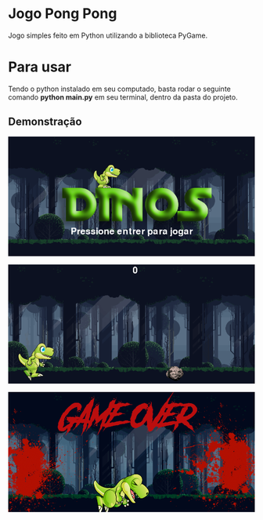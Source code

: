 # Jogo Pong Pong

Jogo simples feito em Python utilizando a biblioteca PyGame. 

# Para usar

Tendo o python instalado em seu computado, basta rodar o seguinte comando  **python main.py** em seu terminal, dentro da pasta do projeto.


## Demonstração

![imagem1](https://github.com/igorcacerez/python-game-dinos/blob/main/assets/t1.png?raw=true)

![imagem2](https://github.com/igorcacerez/python-game-dinos/blob/main/assets/t2.png?raw=true)

![imagem3](https://github.com/igorcacerez/python-game-dinos/blob/main/assets/gameover.png?raw=true)